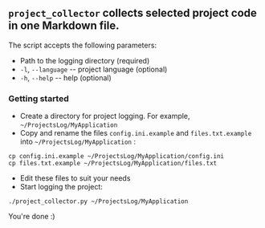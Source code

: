 ## `project_collector` collects selected project code in one Markdown file.

The script accepts the following parameters:

* Path to the logging directory (required)
* `-l`, `--language` -- project language (optional)
* `-h`, `--help` -- help (optional)

### Getting started

* Create a directory for project logging. For example, `~/ProjectsLog/MyApplication`
* Copy and rename the files `config.ini.example` and `files.txt.example` into `~/ProjectsLog/MyApplication` :
```shell
cp config.ini.example ~/ProjectsLog/MyApplication/config.ini
cp files.txt.example ~/ProjectsLog/MyApplication/files.txt
```
* Edit these files to suit your needs
* Start logging the project:

```shell
./project_collector.py ~/ProjectsLog/MyApplication
```

You're done :)
